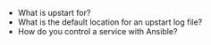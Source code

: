 - What is upstart for?
- What is the default location for an upstart log file?
- How do you control a service with Ansible?

